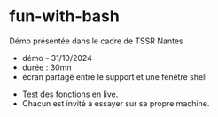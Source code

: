 # fun-with-bash

Démo présentée dans le cadre de TSSR Nantes

* démo - 31/10/2024
* durée : 30mn
* écran partagé entre le support et une fenêtre shell

- Test des fonctions en live.
- Chacun est invité à essayer sur sa propre machine.
